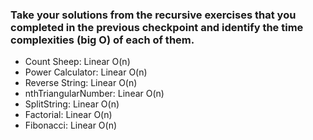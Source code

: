 ### Take your solutions from the recursive exercises that you completed in the previous checkpoint and identify the time complexities (big O) of each of them.

  - Count Sheep: Linear O(n)
  - Power Calculator: Linear O(n)
  - Reverse String: Linear O(n)
  - nthTriangularNumber: Linear O(n)
  - SplitString: Linear O(n)
  - Factorial: Linear O(n)
  - Fibonacci: Linear O(n)